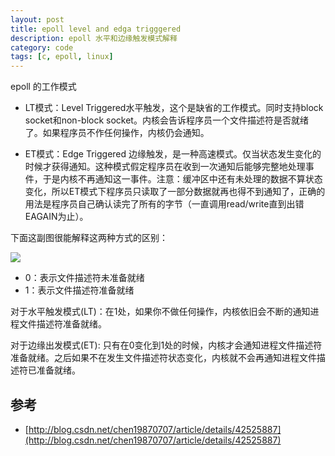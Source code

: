```yaml
---
layout: post
title: epoll level and edga trigggered 
description: epoll 水平和边缘触发模式解释
category: code
tags: [c, epoll, linux]
---
```

epoll 的工作模式
- LT模式：Level Triggered水平触发，这个是缺省的工作模式。同时支持block socket和non-block socket。内核会告诉程序员一个文件描述符是否就绪了。如果程序员不作任何操作，内核仍会通知。

- ET模式：Edge Triggered 边缘触发，是一种高速模式。仅当状态发生变化的时候才获得通知。这种模式假定程序员在收到一次通知后能够完整地处理事件，于是内核不再通知这一事件。注意：缓冲区中还有未处理的数据不算状态变化，所以ET模式下程序员只读取了一部分数据就再也得不到通知了，正确的用法是程序员自己确认读完了所有的字节（一直调用read/write直到出错EAGAIN为止）。

下面这副图很能解释这两种方式的区别：

![](http://7tsy8h.com1.z0.glb.clouddn.com/epoll_水平和边缘触发.png)

- 0：表示文件描述符未准备就绪
- 1：表示文件描述符准备就绪

对于水平触发模式(LT)：在1处，如果你不做任何操作，内核依旧会不断的通知进程文件描述符准备就绪。

对于边缘出发模式(ET): 只有在0变化到1处的时候，内核才会通知进程文件描述符准备就绪。之后如果不在发生文件描述符状态变化，内核就不会再通知进程文件描述符已准备就绪。



## 参考
- [http://blog.csdn.net/chen19870707/article/details/42525887](http://blog.csdn.net/chen19870707/article/details/42525887)


[-10]:    http://hushi55.github.io/  "-10"
